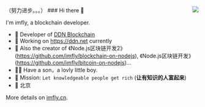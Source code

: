 <img align="right" src="https://github-readme-stats.vercel.app/api?username=imfly&show_icons=true&theme=gruvbox_light&locale=cn" />
（努力进步。。。）
### Hi there 👋

<!--
**imfly/imfly** is a ✨ _special_ ✨ repository because its `README.md` (this file) appears on your GitHub profile.

Here are some ideas to get you started:

- 🔭 I’m currently working on ...
- 🌱 I’m currently learning ...
- 👯 I’m looking to collaborate on ...
- 🤔 I’m looking for help with ...
- 💬 Ask me about ...
- 📫 How to reach me: ...
- 😄 Pronouns: ...
- ⚡ Fun fact: ...
-->

I'm imfly, a blockchain developer.

- 🍒 Developer of [DDN Blockchain](https://github.com/ddnlink/ddn)
- 🍉 Working on <https://ddn.net> currently
- 🍋 Also the creator of 《Node.js区块链开发2》(https://github.com/imfly/blockchain-on-nodejs), 《Node.js区块链开发》(https://github.com/imfly/bitcoin-on-nodejs)...
- 👨‍🦳 Have a son，a lovly little boy.
- 🍎 Mission: `Let knowledgeable people get rich` (**让有知识的人富起来**)
- 📍 北京

More details on [imfly.cn](https://imfly.cn/).
